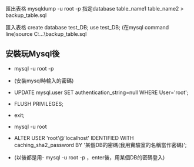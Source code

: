 匯出表格
mysqldump -u root -p 指定database table_name1 table_name2 > backup_table.sql

匯入表格
create database test_DB;
use test_DB;
(在mysql command line)source C:\...\backup_table.sql

## 安裝玩Mysql後
- mysql -u root -p
- (安裝mysql時輸入的密碼)
- UPDATE mysql.user SET authentication_string=null WHERE User='root';
- FLUSH PRIVILEGES;
- exit;

- mysql -u root
- ALTER USER 'root'@'localhost' IDENTIFIED WITH caching_sha2_password BY '某個DB的密碼(我用實驗室的名稱當作密碼)';
- (以後都是用- mysql -u root -p ，enter後，用某個DB的密碼登入)
